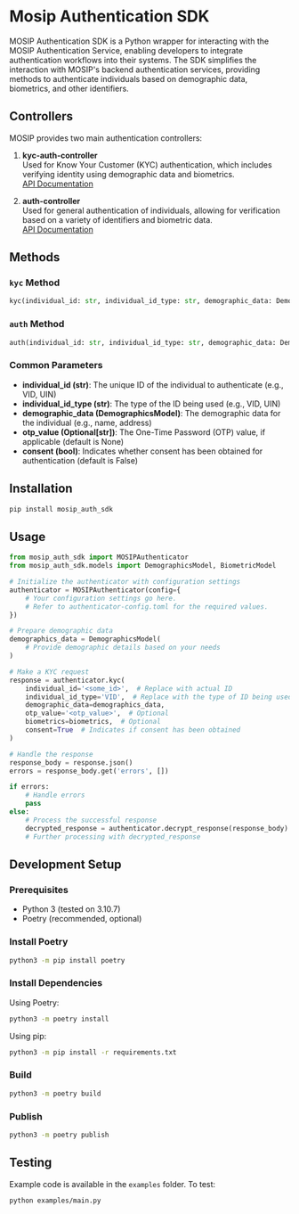 # Mosip Authentication SDK

MOSIP Authentication SDK is a Python wrapper for interacting with the MOSIP Authentication Service, enabling developers to integrate authentication workflows into their systems. The SDK simplifies the interaction with MOSIP's backend authentication services, providing methods to authenticate individuals based on demographic data, biometrics, and other identifiers.

## Controllers

MOSIP provides two main authentication controllers:

1. **kyc-auth-controller**  
   Used for Know Your Customer (KYC) authentication, which includes verifying identity using demographic data and biometrics.  
   [API Documentation](https://mosip.github.io/documentation/1.2.0/authentication-service.html#tag/kyc-auth-controller)

2. **auth-controller**  
   Used for general authentication of individuals, allowing for verification based on a variety of identifiers and biometric data.  
   [API Documentation](https://mosip.github.io/documentation/1.2.0/authentication-service.html#operation/authenticateIndividual)

## Methods

### `kyc` Method

```python
kyc(individual_id: str, individual_id_type: str, demographic_data: DemographicsModel, otp_value: str = None, biometrics: list[BiometricModel] = None, consent: bool = False) -> Response
```

### `auth` Method

```python
auth(individual_id: str, individual_id_type: str, demographic_data: DemographicsModel, otp_value: Optional[str] = None, biometrics: Optional[List[BiometricModel]] = None, consent: bool = False) -> Response
```

### Common Parameters

- **individual_id (str)**: The unique ID of the individual to authenticate (e.g., VID, UIN)
- **individual_id_type (str)**: The type of the ID being used (e.g., VID, UIN)
- **demographic_data (DemographicsModel)**: The demographic data for the individual (e.g., name, address)
- **otp_value (Optional[str])**: The One-Time Password (OTP) value, if applicable (default is None)
- **consent (bool)**: Indicates whether consent has been obtained for authentication (default is False)

## Installation

```bash
pip install mosip_auth_sdk
```

## Usage

```python
from mosip_auth_sdk import MOSIPAuthenticator
from mosip_auth_sdk.models import DemographicsModel, BiometricModel

# Initialize the authenticator with configuration settings
authenticator = MOSIPAuthenticator(config={
    # Your configuration settings go here.
    # Refer to authenticator-config.toml for the required values.
})

# Prepare demographic data
demographics_data = DemographicsModel(
    # Provide demographic details based on your needs
)

# Make a KYC request
response = authenticator.kyc(
    individual_id='<some_id>',  # Replace with actual ID
    individual_id_type='VID',  # Replace with the type of ID being used
    demographic_data=demographics_data,
    otp_value='<otp_value>',  # Optional
    biometrics=biometrics,  # Optional
    consent=True  # Indicates if consent has been obtained
)

# Handle the response
response_body = response.json()
errors = response_body.get('errors', [])

if errors:
    # Handle errors
    pass
else:
    # Process the successful response
    decrypted_response = authenticator.decrypt_response(response_body)
    # Further processing with decrypted_response
```

## Development Setup

### Prerequisites
- Python 3 (tested on 3.10.7)
- Poetry (recommended, optional)

### Install Poetry
```bash
python3 -m pip install poetry
```

### Install Dependencies
Using Poetry:
```bash
python3 -m poetry install
```

Using pip:
```bash
python3 -m pip install -r requirements.txt
```

### Build
```bash
python3 -m poetry build
```

### Publish
```bash
python3 -m poetry publish
```

## Testing

Example code is available in the `examples` folder. To test:

```bash
python examples/main.py
```
